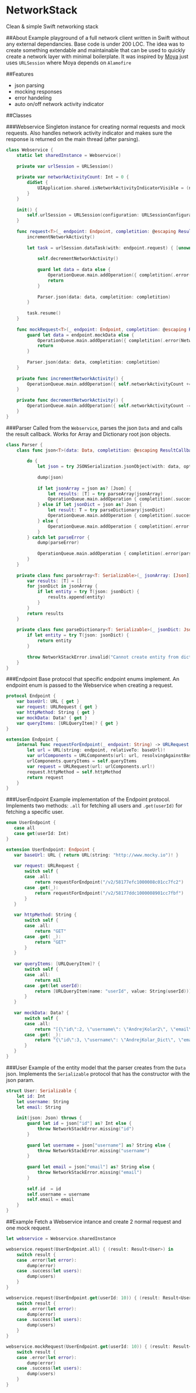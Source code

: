 # NetworkStack
Clean &amp; simple Swift networking stack

##About
Example playground of a full network client written in Swift without any external dependancies. Base code is under 200 LOC.
The idea was to create something extendable and maintainable that can be used to quickly create a network layer with minimal boilerplate.
It was inspired by [Moya](https://github.com/Moya/Moya) just uses `URLSession` where Moya depends on `Alamofire`

##Features
- json parsing
- mocking responses
- error handeling
- auto on/off network activity indicator

##Classes

###Webservice 
Singleton instance for creating normal requests and mock requests. 
Also handles network activity indicator and makes sure the response is returned on the main thread (after parsing).

```swift
class Webservice {
    static let sharedInstance = Webservice()
    
    private var urlSession = URLSession()
    
    private var networkActivityCount: Int = 0 {
        didSet {
            UIApplication.shared.isNetworkActivityIndicatorVisible = (networkActivityCount > 0)
        }
    }
    
    init() {
        self.urlSession = URLSession(configuration: URLSessionConfiguration.default)
    }
    
    func request<T>(_ endpoint: Endpoint, completition: @escaping ResultCallback<T>) {
        incrementNetworkActivity()
        
        let task = urlSession.dataTask(with: endpoint.request) { [unowned self] (data, response, error) in
            
            self.decrementNetworkActivity()
            
            guard let data = data else {
                OperationQueue.main.addOperation({ completition(.error(error)) })
                return
            }
            
            Parser.json(data: data, completition: completition)
        }
        
        task.resume()
    }
    
    func mockRequest<T>(_ endpoint: Endpoint, completition: @escaping ResultCallback<T>) {
        guard let data = endpoint.mockData else {
            OperationQueue.main.addOperation({ completition(.error(NetworkStackError.invalid("No mock data", nil))) })
            return
        }
        
        Parser.json(data: data, completition: completition)
    }
    
    private func incrementNetworkActivity() {
        OperationQueue.main.addOperation({ self.networkActivityCount += 1 })
    }
    
    private func decrementNetworkActivity() {
        OperationQueue.main.addOperation({ self.networkActivityCount -= 1 })
    }
}
```

###Parser
Called from the `Webservice`, parses the json `Data` and and calls the result callback. Works for Array and Dictionary root json objects.

```swift
class Parser {
    class func json<T>(data: Data, completition: @escaping ResultCallback<T>) {
        
        do {
            let json = try JSONSerialization.jsonObject(with: data, options: [])
            
            dump(json)
            
            if let jsonArray = json as? [Json] {
                let results: [T] = try parseArray(jsonArray)
                OperationQueue.main.addOperation { completition(.success(results)) }
            } else if let jsonDict = json as? Json {
                let result: T = try parseDictionary(jsonDict)
                OperationQueue.main.addOperation { completition(.success([result])) }
            } else {
                OperationQueue.main.addOperation { completition(.error(NetworkStackError.invalid("Not a JSON array", json))) }
            }
        } catch let parseError {
            dump(parseError)
            
            OperationQueue.main.addOperation { completition(.error(parseError)) }
        }
    }
    
    private class func parseArray<T: Serializable>(_ jsonArray: [Json]) throws -> [T] {
        var results: [T] = []
        for jsonDict in jsonArray {
            if let entity = try T(json: jsonDict) {
                results.append(entity)
            }
        }
        return results
    }
    
    private class func parseDictionary<T: Serializable>(_ jsonDict: Json) throws -> T {
        if let entity = try T(json: jsonDict) {
            return entity
        }
        
        throw NetworkStackError.invalid("Cannot create entity from dictionary", jsonDict)
    }
}
```

###Endpoint
Base protocol that specific endpoint enums implement. An endpoint enum is passed to the Webservice when creating a request.

```swift
protocol Endpoint {
    var baseUrl: URL { get }
    var request: URLRequest { get }
    var httpMethod: String { get }
    var mockData: Data? { get }
    var queryItems: [URLQueryItem]? { get }
}

extension Endpoint {
    internal func requestForEndpoint(_ endpoint: String) -> URLRequest {
        let url = URL(string: endpoint, relativeTo: baseUrl)!
        var urlComponents = URLComponents(url: url, resolvingAgainstBaseURL: true)!
        urlComponents.queryItems = self.queryItems
        var request = URLRequest(url: urlComponents.url!)
        request.httpMethod = self.httpMethod
        return request
    }
}
```

###UserEndpoint
Example implementation of the Endpoint protocol. Implements two methods: `.all` for fetching all users and `.get(userId)`
 for fetching a specific user.
 
 ```swift
 enum UserEndpoint {
    case all
    case get(userId: Int)
}

extension UserEndpoint: Endpoint {
    var baseUrl: URL { return URL(string: "http://www.mocky.io")! }
    
    var request: URLRequest {
        switch self {
        case .all:
            return requestForEndpoint("/v2/58177efc1000008c01cc7fc2")
        case .get(_):
            return requestForEndpoint("/v2/58177ddc1000008901cc7fbf")
        }
    }
    
    var httpMethod: String {
        switch self {
        case .all:
            return "GET"
        case .get( _):
            return "GET"
        }
    }
    
    var queryItems: [URLQueryItem]? {
        switch self {
        case .all:
            return nil
        case .get(let userId):
            return [URLQueryItem(name: "userId", value: String(userId))]
        }
    }
    
    var mockData: Data? {
        switch self {
        case .all:
            return "[{\"id\":2, \"username\": \"AndrejKolar2\", \"email\": \"andrej.kolar@clevertech.biz\"}]".data(using: String.Encoding.utf8)
        case .get( _):
            return "{\"id\":3, \"username\": \"AndrejKolar_Dict\", \"email\": \"andrej.kolar@clevertech.biz\"}".data(using: String.Encoding.utf8)
        }
    }
}
```
 
###User
Example of the entity model that the parser creates from the `Data` json.
Implements the `Serializable` protocol that has the constructor with the json param.

```swift
struct User: Serializable {
    let id: Int
    let username: String
    let email: String
    
    init(json: Json) throws {
        guard let id = json["id"] as? Int else {
            throw NetworkStackError.missing("id")
        }
        
        guard let username = json["username"] as? String else {
            throw NetworkStackError.missing("username")
        }
        
        guard let email = json["email"] as? String else {
            throw NetworkStackError.missing("email")
        }
        
        self.id  = id
        self.username = username
        self.email = email
    }
}
```
##Example
Fetch a Webservice intance and create 2 normal request and one mock request.

```swift
let webservice = Webservice.sharedInstance

webservice.request(UserEndpoint.all) { (result: Result<User>) in
    switch result {
    case .error(let error):
        dump(error)
    case .success(let users):
        dump(users)
    }
}

webservice.request(UserEndpoint.get(userId: 10)) { (result: Result<User>) in
    switch result {
    case .error(let error):
        dump(error)
    case .success(let users):
        dump(users)
    }
}

webservice.mockRequest(UserEndpoint.get(userId: 10)) { (result: Result<User>) in
    switch result {
    case .error(let error):
        dump(error)
    case .success(let users):
        dump(users)
    }
}
```
